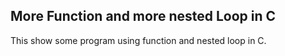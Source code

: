 ## More Function and more nested Loop in C

This show some program using function and nested loop in C.
